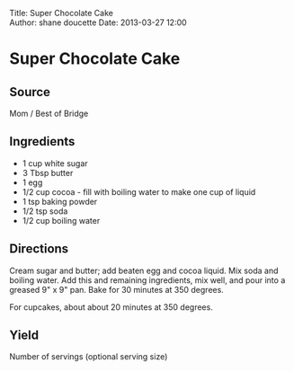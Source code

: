 Title: Super Chocolate Cake  
Author: shane doucette
Date: 2013-03-27 12:00

# Super Chocolate Cake

## Source
Mom / Best of Bridge

## Ingredients
+ 1 cup white sugar
+ 3 Tbsp butter
+ 1 egg
+ 1/2 cup cocoa - fill with boiling water to make one cup of liquid
+ 1 tsp baking powder
+ 1/2 tsp soda
+ 1/2 cup boiling water

## Directions
Cream sugar and butter; add beaten egg and cocoa liquid. Mix soda and boiling water. Add this and remaining ingredients, mix well, and pour into a greased 9" x 9" pan.  Bake for 30 minutes at 350 degrees.

For cupcakes, about about 20 minutes at 350 degrees.

## Yield
Number of servings (optional serving size)
